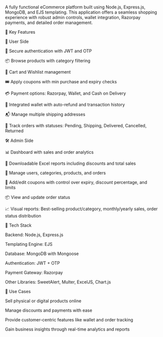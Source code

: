 A fully functional eCommerce platform built using Node.js, Express.js, MongoDB, and EJS templating. This application offers a seamless shopping experience with robust admin controls, wallet integration, Razorpay payments, and detailed order management.

🚀 Key Features 

👤 User Side

🔐 Secure authentication with JWT and  OTP

📦 Browse products with category filtering

🛒 Cart and Wishlist management

🎟️ Apply coupons with min purchase and expiry checks

💳 Payment options: Razorpay, Wallet, and Cash on Delivery

👛 Integrated wallet with auto-refund and transaction history

📬 Manage multiple shipping addresses

📃 Track orders with statuses: Pending, Shipping, Delivered, Cancelled, Returned

🛠️ Admin Side


📊 Dashboard with sales and order analytics

📁 Downloadable Excel reports including discounts and total sales

🧍 Manage users, categories, products, and orders

🔖 Add/edit coupons with control over expiry, discount percentage, and limits

📦 View and update order status

📈 Visual reports: Best-selling product/category, monthly/yearly sales, order status distribution

🧰 Tech Stack


Backend: Node.js, Express.js

Templating Engine: EJS

Database: MongoDB with Mongoose

Authentication: JWT + OTP

Payment Gateway: Razorpay

Other Libraries: SweetAlert, Multer, ExcelJS, Chart.js

📌 Use Cases


Sell physical or digital products online

Manage discounts and payments with ease

Provide customer-centric features like wallet and order tracking

Gain business insights through real-time analytics and reports

